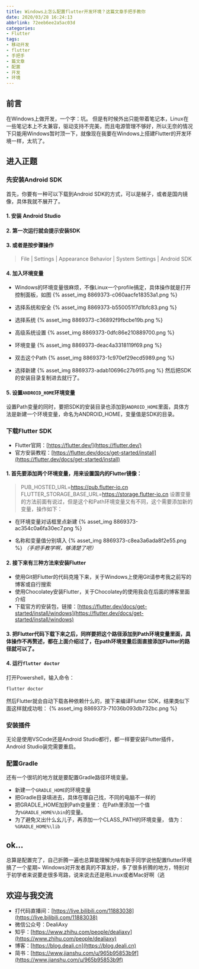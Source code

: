 ```yaml
---
title: Windows上怎么配置flutter开发环境？这篇文章手把手教你
date: 2020/03/28 16:24:13
abbrlink: 72eeb6ee2a5ac03d
categories:
- Flutter
tags:
- 移动开发
- flutter
- 手把手
- 篇文章
- 配置
- 开发
- 环境
---
```

## 前言
在Windows上做开发，一个字：坑。
但是有时候外出只能带着笔记本，Linux在一些笔记本上不太兼容，驱动支持不完美，而且电源管理不够好，所以无奈的情况下只能用Windows暂时顶一下，就像现在我要在Windows上搭建Flutter的开发环境一样，太坑了。

## 进入正题
### 先安装Android SDK
首先，你要有一种可以下载到Android SDK的方式，可以是梯子，或者是国内镜像，具体我就不展开了。
#### 1. 安装 Android Studio
#### 2. 第一次运行就会提示安装SDK
#### 3. 或者是按步骤操作
>File | Settings | Appearance Behavior | System Settings | Android SDK
#### 4. 加入环境变量
- Windows的环境变量很麻烦，不像Linux一个profile搞定，具体操作就是打开控制面板，如图
{% asset_img 8869373-c060aacfe18353a1.png %}

- 选择系统和安全
{% asset_img 8869373-b550051f7d1bfc83.png %}

- 选择系统
{% asset_img 8869373-c36892f9fbcbe19b.png %}

- 高级系统设置
{% asset_img 8869373-0dfc86e210889700.png %}

- 环境变量
{% asset_img 8869373-deac4a3318119f69.png %}

- 双击这个Path
{% asset_img 8869373-1c970ef29ecd5989.png %}

- 选择新建
{% asset_img 8869373-adab10696c27b915.png %}
然后把SDK的安装目录复制进去就行了。

#### 5. 设置`ANDROID_HOME`环境变量
设置Path变量的同时，要把SDK的安装目录也添加到`ANDROID_HOME`里面，具体方法是新建一个环境变量，命名为ANDROID_HOME，变量值是SDK的目录。

### 下载Flutter SDK
- Flutter官网：[https://flutter.dev/](https://flutter.dev/)
- 官方安装教程：[https://flutter.dev/docs/get-started/install](https://flutter.dev/docs/get-started/install)

#### 1. 首先要添加两个环境变量，用来设置国内的Flutter镜像：
>PUB_HOSTED_URL=https://pub.flutter-io.cn
>FLUTTER_STORAGE_BASE_URL=https://storage.flutter-io.cn
设置变量的方法前面有说过，但是这个和Path环境变量又有不同，这个需要添加新的变量，操作如下：

- 在环境变量对话框里点新建
{% asset_img 8869373-ac354c0a6fa30ec7.png %}

- 名称和变量值分别填入
{% asset_img 8869373-c8ea3a6ada8f2e55.png %}
*（手把手教学啊，够清楚了吧）*

#### 2. **接下来有三种方法来安装Flutter**
- 使用Git把Flutter的代码克隆下来，关于Windows上使用Git请参考我之前写的博客或自行搜索
- 使用Chocolatey安装Flutter，关于Chocolatey的使用我会在后面的博客里面介绍
- 下载官方的安装包，链接：[https://flutter.dev/docs/get-started/install/windows](https://flutter.dev/docs/get-started/install/windows)

#### 3. 把Flutter代码下载下来之后，同样要把这个路径添加到Path环境变量里面，具体操作不再赘述，都在上面介绍过了，在path环境变量后面直接添加Flutter的路径就可以了。

#### 4. 运行`flutter doctor`
打开Powershell，输入命令：
```ps
flutter doctor
```
然后Flutter就会自动下载各种依赖什么的，接下来编译Flutter SDK，结果类似下面这样就成功啦：
{% asset_img 8869373-71036b093db732bc.png %}


### 安装插件
无论是使用VSCode还是Android Studio都行，都一样要安装Flutter插件，Android Studio装完需要重启。

### 配置Gradle
还有一个很坑的地方就是要配置Gradle路径环境变量。
- 新建一个`GRADLE_HOME`的环境变量
- 把Gradle目录填进去，具体在哪自己找，不同的电脑不一样的
- 把GRADLE_HOME加到Path变量里：
在Path里添加一个值为`%GRADLE_HOME%\bin`的变量。
- 为了避免又出什么幺儿子，再添加一个CLASS_PATH的环境变量，
值为：`%GRADLE_HOME%\lib`

## ok...
总算是配置完了，自己折腾一遍也总算能理解为啥有新手同学说他配置flutter环境搞了一个星期~
Windows对开发者真的不算友好，多了很多折腾的地方，特别对于初学者来说要走很多弯路，说来说去还是用Linux或者Mac好啊（逃

## 欢迎与我交流
- 打代码直播间：[https://live.bilibili.com/11883038](https://live.bilibili.com/11883038)
- 微信公众号：DealiAxy
- 知乎：[https://www.zhihu.com/people/dealiaxy](https://www.zhihu.com/people/dealiaxy)
- 博客：[https://blog.deali.cn](https://blog.deali.cn)
- 简书：[https://www.jianshu.com/u/965b95853b9f](https://www.jianshu.com/u/965b95853b9f)
